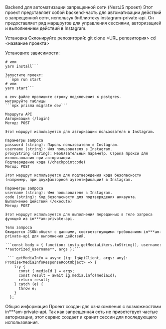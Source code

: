 Backend для автоматизации запрещенной сети (NestJS проект)
Этот проект представляет собой backend-часть для автоматизации действий в запрещенной сети, используя библиотеку instagram-private-api. Он предоставляет ряд маршрутов для управления сессиями, авторизацией и выполнением действий в Instagram.

Установка
Склонируйте репозиторий:
git clone <URL репозитория>
cd <название проекта>

Установите зависимости:
```npm install
# или
yarn install```

Запустите проект:
```npm run start
# или
yarn start```

в env файле пропишите строку подключения к postgres.
мигрируйте таблицы
```npx prisma migrate dev```

Маршруты API
Авторизация (/login)
Метод: POST

Этот маршрут используется для авторизации пользователя в Instagram.

Параметры запроса
password (string): Пароль пользователя в Instagram.
username (string): Имя пользователя в Instagram.
proxyString (string): Необязательный параметр. Строка прокси для использования при авторизации.
Подтверждение кода (/checkpointcode)
Метод: POST

Этот маршрут используется для подтверждения кода безопасности (например, при двухфакторной аутентификации) в Instagram.

Параметры запроса
username (string): Имя пользователя в Instagram.
code (string): Код безопасности для подтверждения аккаунта.
Выполнение действий (/execute)
Метод: POST

Этот маршрут используется для выполнения переданных в теле запроса функций из in***am-private-api.

Тело запроса
Ожидается JSON-объект с данными, соответствующими требованиям in***am-private-api для выполнения действий.

```const body = { function: insta.getMediaLikers.toString(), username: **autorized_username**, args };```

 ``` getMediaInfo = async (ig: IgApiClient, args: any): Promise<MediaInfoResponseRootObject> => {
    try {
      const { mediaId } = args;
      const result = await ig.media.info(mediaId);
      return result;
    } catch (e) {
      throw e;
    }
  };
  ```

Общая информация
Проект создан для ознакомления с возможностями in***am-private-api. Так как запрещенная сеть не приветствует частые авторизации, этот сервис создает и хранит сессии для последующего использования.

